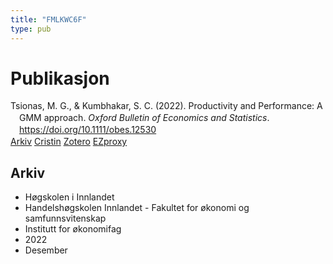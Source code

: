 ```yaml
---
title: "FMLKWC6F"
type: pub
---
```

<h1>Publikasjon</h1>
<article id="csl-bib-container-FMLKWC6F" class="csl-bib-container">
  <div class="csl-bib-body" style="line-height: 1.35; padding-left: 1em; text-indent:-1em;">
  <div class="csl-entry">Tsionas, M. G., &amp; Kumbhakar, S. C. (2022). Productivity and Performance: A GMM approach. <i>Oxford Bulletin of Economics and Statistics</i>. <a href="https://doi.org/10.1111/obes.12530">https://doi.org/10.1111/obes.12530</a></div>
</div>
  <div class="csl-bib-buttons">
    <a href="#taxonomy-article-FMLKWC6F" class="csl-bib-button">Arkiv</a>
    <a href alt="Cristin URL" class="csl-bib-button">Cristin</a>
    <a href alt="Zotero URL" class="csl-bib-button">Zotero</a>
    <a href="http://ezproxy.inn.no/login?url=https://doi.org/10.1111/obes.12530" class="csl-bib-button">EZproxy</a>
  </div>
  <div id="csl-bib-meta-container-FMLKWC6F"></div>
</article>
<div id="csl-bib-meta-FMLKWC6F" class="csl-bib-meta">
  <article id="taxonomy-article-FMLKWC6F" class="taxonomy-article">
    <h1>Arkiv</h1>
    <ul>
      <li>Høgskolen i Innlandet</li>
      <li>Handelshøgskolen Innlandet - Fakultet for økonomi og samfunnsvitenskap</li>
      <li>Institutt for økonomifag</li>
      <li>2022</li>
      <li>Desember</li>
    </ul>
  </article>
</div>
